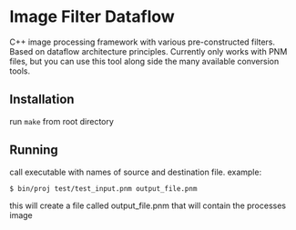 # Image Filter Dataflow
C++ image processing framework with various pre-constructed filters. Based on dataflow architecture principles.
Currently only works with PNM files, but you can use this tool along side the many available conversion tools.

## Installation
run `make` from root directory

## Running
call executable with names of source and destination file.
example:
```
$ bin/proj test/test_input.pnm output_file.pnm
```
this will create a file called output_file.pnm that will contain the processes image

